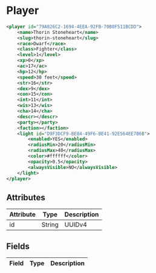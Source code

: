# Player

```XML
<player id="79A826C2-1694-4EEA-92FB-70B0F511BCDD">
    <name>Thorin Stoneheart</name>
    <slug>thorin-stoneheart</slug>
    <race>Dwarf</race>
    <class>Fighter</class>
    <level>1</level>
    <xp>0</xp>
    <ac>17</ac>
    <hp>12</hp>
    <speed>30 feet</speed>
    <str>16</str>
    <dex>9</dex>
    <con>15</con>
    <int>11</int>
    <wis>13</wis>
    <cha>14</cha>
    <descr></descr>
    <party></party>
    <faction></faction>
    <light id="D9F3DCF9-BE84-49F6-BE41-92E564EE7B6B">
        <enabled>YES</enabled>
        <radiusMin>20</radiusMin>
        <radiusMax>40</radiusMax>
        <color>#ffffff</color>
        <opacity>0.5</opacity>
        <alwaysVisible>NO</alwaysVisible>
    </light>
</player>
```

## Attributes

| Attribute | Type | Description |
| --------- | ---- | ----------- |
| id  | String  | UUIDv4 |

## Fields

| Field  | Type | Description |
| ------ | ---- | ----------- |

